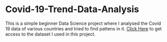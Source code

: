 # Covid-19-Trend-Data-Analysis
This is a simple beginner Data Science project where I analysed the Covid 19 data of various countries and tried to find pattens in it.
[Click Here](https://www.kaggle.com/datasets/sakshikumari956/covid-19-data) to get access to the dataset I used in this project.

